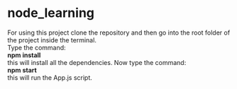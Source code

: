 # node_learning


For using this project clone the repository and then go into the root folder of the project inside the terminal.<br />
Type the command: <br />
**npm install**<br />
this will install all the dependencies. Now type the command:<br />
**npm start**<br />
this will run the App.js script.
